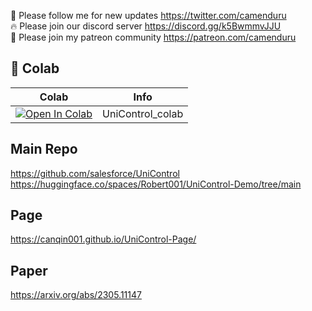 🐣 Please follow me for new updates https://twitter.com/camenduru <br />
🔥 Please join our discord server https://discord.gg/k5BwmmvJJU <br />
🥳 Please join my patreon community https://patreon.com/camenduru <br />

## 🦒 Colab

| Colab | Info
| --- | --- |
[![Open In Colab](https://colab.research.google.com/assets/colab-badge.svg)](https://colab.research.google.com/github/camenduru/UniControl-colab/blob/main/UniControl_colab.ipynb) | UniControl_colab

## Main Repo
https://github.com/salesforce/UniControl <br />
https://huggingface.co/spaces/Robert001/UniControl-Demo/tree/main <br />

## Page
https://canqin001.github.io/UniControl-Page/

## Paper
https://arxiv.org/abs/2305.11147
